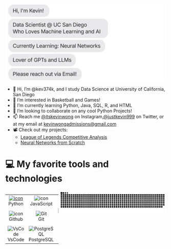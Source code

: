 ![](https://github.com/kev374k/kev374k/blob/main/chat.svg)

- 👋 Hi, I’m @kev374k, and I study Data Science at University of California, San Diego
- 👀 I’m interested in Basketball and Games!
- 🌱 I’m currently learning Python, Java, SQL, R, and HTML
- 💞️ I’m looking to collaborate on any cool Python Projects!
- 📫 Reach me <a target = "_blank" href="https://www.instagram.com/itsskevinwong/" target="Instagram">@itskevinwong</a> on Instagram,<a href="https://twitter.com/justkevin999" target = "_blank">@justkevin999</a> on Twitter, or at my email at kevinwongadmissions@gmail.com
- 📽️ Check out my projects:
  - [League of Legends Competitive Analysis](https://kev374k.github.io/lol_competitive_analysis)
  - [Neural Networks from Scratch](https://github.com/kev374k/neural_networks)
<!---
kev374k/kev374k is a ✨ special ✨ repository because its `README.md` (this file) appears on your GitHub profile.
You can click the Preview link to take a look at your changes.
--->
# 💻 My favorite tools and technologies
<div style="display: flex; align-items: flex-start; align: center">
<table align="center">
  <tr>
    <td align="center" width="200">
      <a href="#macropower-tech">
        <img src="https://techstack-generator.vercel.app/python-icon.svg" alt="icon" width="65" height="65" />
      </a>
      <br>Python
    </td>
    <td align="center" width="200">
        <img src="https://techstack-generator.vercel.app/js-icon.svg" alt="icon" width="65" height="65" />
      <br>JavaScript
    </td>
    <td align="center" width="200">
        <img src="https://techstack-generator.vercel.app/aws-icon.svg" alt="icon" width="65" height="65" />
      <br>AWS
    </td>
  </tr>
  <tr>
    <td align="center" width="200">
        <img src="https://techstack-generator.vercel.app/github-icon.svg" alt="icon" width="65" height="65" />
      <br>Github
    </td>
    <td align="center" width="200"> 
        <img src="https://user-images.githubusercontent.com/25181517/192108372-f71d70ac-7ae6-4c0d-8395-51d8870c2ef0.png" width="48" height="48" alt="Git" />
      <br>Git
    </td>
    <td align="center"  width="200">
        <img src="https://skillicons.dev/icons?i=html" width="48" height="48" alt="HTML5" />
      <br>HTML5
    </td>
  </tr>
 <tr>
            <td align="center" width="200">
        <img src="https://skillicons.dev/icons?i=vscode" width="48" height="48" alt="VsCode" />
      <br>VsCode
    </td>
    <td align="center" width="200">
        <img src="https://skillicons.dev/icons?i=postgres" width="48" height="48" alt="PostgreSQL" />
      <br>PostgreSQL
    </td>
   <td align="center" width="200">
        <img src="https://skillicons.dev/icons?i=css" width="48" height="48" alt="css" />
      <br>CSS
    </td>
 </tr>
</table>
<br><br>

<picture>
  <source media="(prefers-color-scheme: dark)" srcset="https://raw.githubusercontent.com/kev374k/kev374k/output/github-contribution-grid-snake-dark.svg">
  <source media="(prefers-color-scheme: light)" srcset="https://raw.githubusercontent.com/kev374k/kev374k/output/github-contribution-grid-snake.svg">
  <img alt="github contribution grid snake animation" src="https://raw.githubusercontent.com/kev374k/kev374k/output/github-contribution-grid-snake.svg">
</picture>